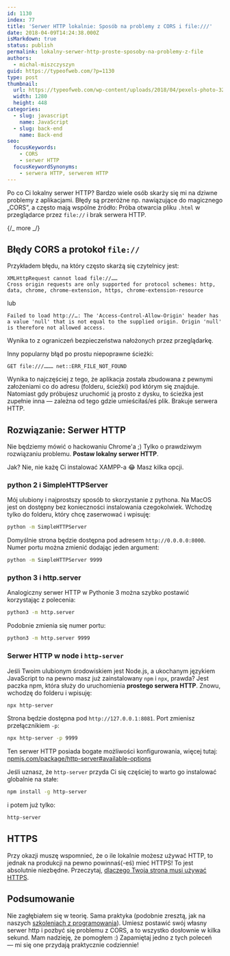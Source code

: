```yaml
---
id: 1130
index: 77
title: 'Serwer HTTP lokalnie: Sposób na problemy z CORS i file:///'
date: 2018-04-09T14:24:38.000Z
isMarkdown: true
status: publish
permalink: lokalny-serwer-http-proste-sposoby-na-problemy-z-file
authors:
  - michal-miszczyszyn
guid: https://typeofweb.com/?p=1130
type: post
thumbnail:
  url: https://typeofweb.com/wp-content/uploads/2018/04/pexels-photo-325229.jpeg
  width: 1280
  height: 448
categories:
  - slug: javascript
    name: JavaScript
  - slug: back-end
    name: Back-end
seo:
  focusKeywords:
    - CORS
    - serwer HTTP
  focusKeywordSynonyms:
    - serwera HTTP, serwerem HTTP
---
```


Po co Ci lokalny serwer HTTP? Bardzo wiele osób skarży się mi na dziwne problemy z aplikacjami. Błędy są przeróżne np. nawiązujące do magicznego „CORS”, a często mają wspólne źródło: Próba otwarcia pliku `.html` w przeglądarce przez `file://` i brak serwera HTTP.

{/_ more _/}

## Błędy CORS a protokoł `file://`

Przykładem błędu, na który często skarżą się czytelnicy jest:

```
XMLHttpRequest cannot load file://……
Cross origin requests are only supported for protocol schemes: http, data, chrome, chrome-extension, https, chrome-extension-resource
```

lub

```
Failed to load http://…: The 'Access-Control-Allow-Origin' header has a value 'null' that is not equal to the supplied origin. Origin 'null' is therefore not allowed access.
```

Wynika to z ograniczeń bezpieczeństwa nałożonych przez przeglądarkę.

Inny popularny błąd po prostu niepoprawne ścieżki:

```
GET file:///……… net::ERR_FILE_NOT_FOUND
```

Wynika to najczęściej z tego, że aplikacja została zbudowana z pewnymi założeniami co do adresu (folderu, ścieżki) pod którym się znajduje. Natomiast gdy próbujesz uruchomić ją prosto z dysku, to ścieżka jest zupełnie inna — zależna od tego gdzie umieściłaś/eś plik. Brakuje serwera HTTP.

## Rozwiązanie: Serwer HTTP

Nie będziemy mówić o hackowaniu Chrome'a ;) Tylko o prawdziwym rozwiązaniu problemu. **Postaw lokalny serwer HTTP**.

Jak? Nie, nie każę Ci instalować XAMPP-a 😂 Masz kilka opcji.

### python 2 i SimpleHTTPServer

Mój ulubiony i najprostszy sposób to skorzystanie z pythona. Na MacOS jest on dostępny bez konieczności instalowania czegokolwiek. Wchodzę tylko do folderu, który chcę zaserwować i wpisuję:

```bash
python -m SimpleHTTPServer
```

Domyślnie strona będzie dostępna pod adresem `http://0.0.0.0:8000`. Numer portu można zmienić dodając jeden argument:

```bash
python -m SimpleHTTPServer 9999
```

### python 3 i http.server

Analogiczny serwer HTTP w Pythonie 3 można szybko postawić korzystając z polecenia:

```bash
python3 -m http.server
```

Podobnie zmienia się numer portu:

```bash
python3 -m http.server 9999
```

### Serwer HTTP w node i `http-server`

Jeśli Twoim ulubionym środowiskiem jest Node.js, a ukochanym językiem JavaScript to na pewno masz już zainstalowany `npm` i `npx`, prawda? Jest paczka npm, która służy do uruchomienia **prostego serwera HTTP**. Znowu, wchodzę do folderu i wpisuję:

```bash
npx http-server
```

Strona będzie dostępna pod `http://127.0.0.1:8081`. Port zmienisz przełącznikiem `-p`:

```bash
npx http-server -p 9999
```

Ten serwer HTTP posiada bogate możliwości konfigurowania, więcej tutaj: [npmjs.com/package/http-server#available-options](https://www.npmjs.com/package/http-server#available-options)

Jeśli uznasz, że `http-server` przyda Ci się częściej to warto go instalować globalnie na stałe:

```bash
npm install -g http-server
```

i potem już tylko:

```bash
http-server
```

## HTTPS

Przy okazji muszę wspomnieć, że o ile lokalnie możesz używać HTTP, to jednak na produkcji na pewno powinnaś(-eś) mieć HTTPS! To jest absolutnie niezbędne. Przeczytaj, [dlaczego Twoja strona musi używać HTTPS](https://typeofweb.com/twoja-strona-powinna-byc-na-https/).

## Podsumowanie

Nie zagłębiałem się w teorię. Sama praktyka (podobnie zresztą, jak na naszych [szkoleniach z programowania](https://typeofweb.com/szkolenia?utm_source=https%3A%2F%2Ftypeofweb.com%2F&utm_medium=courses_slogan_manual)). Umiesz postawić swój własny serwer http i pozbyć się problemu z CORS, a to wszystko dosłownie w kilka sekund. Mam nadzieję, że pomogłem :) Zapamiętaj jedno z tych poleceń — mi się one przydają praktycznie codziennie!
